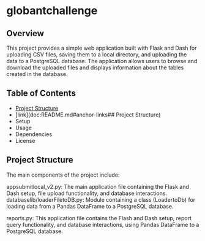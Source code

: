 ﻿# globantchallenge

## Overview

This project provides a simple web application built with Flask and Dash for uploading CSV files, saving them to a local directory, and uploading the data to a PostgreSQL database. The application allows users to browse and download the uploaded files and displays information about the tables created in the database.


## Table of Contents
+ [Project Structure](url)
+ [link](doc:README.md#anchor-links## Project Structure)
+ Setup
+ Usage
+ Dependencies
+ License

## Project Structure

The main components of the project include:

appsubmitlocal_v2.py: The main application file containing the Flask and Dash setup, file upload functionality, and database interactions.
databaselib/loaderFiletoDB.py: Module containing a class (LoadertoDb) for loading data from a Pandas DataFrame to a PostgreSQL database.

reports.py: This application file contains the Flash and Dash setup, report query functionality, and database interactions, using Pandas DataFrame to a PostgreSQL database.
